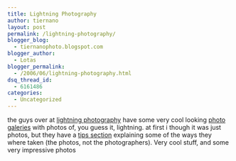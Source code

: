 ```yaml
---
title: Lightning Photography
author: tiernano
layout: post
permalink: /lightning-photography/
blogger_blog:
  - tiernanophoto.blogspot.com
blogger_author:
  - Lotas
blogger_permalink:
  - /2006/06/lightning-photography.html
dsq_thread_id:
  - 6161486
categories:
  - Uncategorized
---
```

the guys over at [lightning photography][1] have some very cool looking [photo galeries][2] with photos of, you guess it, lightning. at first i though it was just photos, but they have a [tips section][3] explaining some of the ways they where taken (the photos, not the photographers). Very cool stuff, and some very impressive photos

 [1]: http://www.lightningphotography.com/
 [2]: http://www.lightningphotography.com/photos.html
 [3]: http://www.lightningphotography.com/tips.html